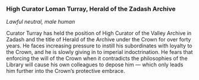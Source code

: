 ### High Curator Loman Turray, Herald of the Zadash Archive

_Lawful neutral, male human_

Curator Turray has held the position of High Curator of the Valley Archive in Zadash and the title of Herald of the Archive under the Crown for over forty years. He faces increasing pressure to instill his subordinates with loyalty to the Crown, and he is slowly giving in to imperial indoctrination. He fears that enforcing the will of the Crown when it contradicts the philosophies of the Library will cause his own colleagues to depose him — which only leads him further into the Crown’s protective embrace.